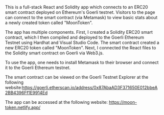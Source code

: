This is a full-stack React and Solidity app which connects to an ERC20 smart contract deployed on Ethereum's Goerli testnet. Visitors to the page can connect to the smart contract (via Metamask) to view basic stats about a newly created token called "MoonToken". 

The app has multiple components. First, I created a Solidity ERC20 smart contract, which I then compiled and deployed to the Goerli Ethereum Testnet using Hardhat and Visual Studio Code. The smart contract created a new ERC20 token called "MoonToken". Next, I connected the React files to the Solidity smart contract on Goerli via Web3.js.

To use the app, one needs to install Metamask to their browser and connect it to the Goerli Ethereum testnet. 

The smart contract can be viewed on the Goerli Testnet Explorer at the following website:https://goerli.etherscan.io/address/0x87AbaAD3F371650E012bbeA2BB4396Ff1E9914Ed

The app can be accessed at the following website: https://moon-token.netlify.app/
